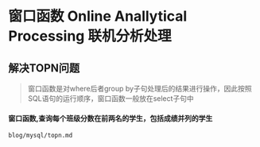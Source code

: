 # 窗口函数 Online Anallytical Processing 联机分析处理

## 解决TOPN问题
> 窗口函数是对where后者group by子句处理后的结果进行操作，因此按照SQL语句的运行顺序，窗口函数一般放在select子句中  
#### 窗口函数,查询每个班级分数在前两名的学生，包括成绩并列的学生
`blog/mysql/topn.md`
